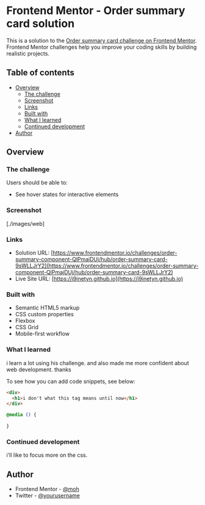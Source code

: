 # Frontend Mentor - Order summary card solution

This is a solution to the [Order summary card challenge on Frontend Mentor](https://www.frontendmentor.io/challenges/order-summary-component-QlPmajDUj). Frontend Mentor challenges help you improve your coding skills by building realistic projects. 

## Table of contents

- [Overview](#overview)
  - [The challenge](#the-challenge)
  - [Screenshot](#screenshot)
  - [Links](#links)
  - [Built with](#built-with)
  - [What I learned](#what-i-learned)
  - [Continued development](#continued-development)
- [Author](#author)

## Overview

### The challenge

Users should be able to:

- See hover states for interactive elements

### Screenshot

[./images/web]


### Links

- Solution URL: [https://www.frontendmentor.io/challenges/order-summary-component-QlPmajDUj/hub/order-summary-card-9sWLLJrY2](https://www.frontendmentor.io/challenges/order-summary-component-QlPmajDUj/hub/order-summary-card-9sWLLJrY2)
- Live Site URL: [https://i9inetyn.github.io](https://i9inetyn.github.io)


### Built with

- Semantic HTML5 markup
- CSS custom properties
- Flexbox
- CSS Grid
- Mobile-first workflow


### What I learned

i learn a lot using his challenge. and also  made me more confident about web development. thanks 

To see how you can add code snippets, see below:

```html
<div>
  <h1>i don't what this tag means until now</h1>
</div>
```
```css
@media () {
  
}
```

### Continued development

i'll like to focus more on the css.

## Author

- Frontend Mentor - [@moh](https://www.frontendmentor.io/profile/yourusername)
- Twitter - [@yourusername](https://www.twitter.com/yourusername)

